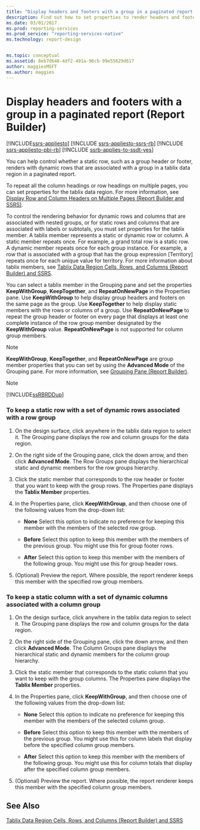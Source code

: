 ```yaml
---
title: "Display headers and footers with a group in a paginated report | Microsoft Docs"
description: Find out how to set properties to render headers and footers with dynamic rows that are associated with a group in a tablix data region in a paginated report.
ms.date: 03/01/2017
ms.prod: reporting-services
ms.prod_service: "reporting-services-native"
ms.technology: report-design


ms.topic: conceptual
ms.assetid: 8eb7d648-4df2-491a-96cb-99e55629d617
author: maggiesMSFT
ms.author: maggies
---
```

# Display headers and footers with a group in a paginated report (Report Builder)

[!INCLUDE[ssrs-appliesto](../../includes/ssrs-appliesto.md)] [!INCLUDE [ssrs-appliesto-ssrs-rb](../../includes/ssrs-appliesto-ssrs-rb.md)] [!INCLUDE [ssrs-appliesto-pbi-rb](../../includes/ssrs-appliesto-pbi-rb.md)] [!INCLUDE [ssrb-applies-to-ssdt-yes](../../includes/ssrb-applies-to-ssdt-yes.md)]

  You can help control whether a static row, such as a group header or footer, renders with dynamic rows that are associated with a group in a tablix data region in a paginated report.  
  
 To repeat all the column headings or row headings on multiple pages, you can set properties for the tablix data region. For more information, see [Display Row and Column Headers on Multiple Pages (Report Builder and SSRS)](display-row-and-column-headers-on-multiple-pages-report-builder-and-ssrs.md).  
  
 To control the rendering behavior for dynamic rows and columns that are associated with nested groups, or for static rows and columns that are associated with labels or subtotals, you must set properties for the tablix member. A tablix member represents a static or dynamic row or column. A static member repeats once. For example, a grand total row is a static row. A dynamic member repeats once for each group instance. For example, a row that is associated with a group that has the group expression [Territory] repeats once for each unique value for territory. For more information about tablix members, see [Tablix Data Region Cells, Rows, and Columns &#40;Report Builder&#41; and SSRS](../../reporting-services/report-design/tablix-data-region-cells-rows-and-columns-report-builder-and-ssrs.md).  
  
 You can select a tablix member in the Grouping pane and set the properties **KeepWithGroup**, **KeepTogether**, and **RepeatOnNewPage** in the Properties pane. Use **KeepWithGroup** to help display group headers and footers on the same page as the group. Use **KeepTogether** to help display static members with the rows or columns of a group. Use **RepeatOnNewPage** to repeat the group header or footer on every page that displays at least one complete instance of the row group member designated by the **KeepWithGroup** value. **RepeatOnNewPage** is not supported for column group members.  
  
> [!NOTE]  
>  **KeepWithGroup**, **KeepTogether**, and **RepeatOnNewPage** are group member properties that you can set by using the **Advanced Mode** of the Grouping pane. For more information, see [Grouping Pane &#40;Report Builder&#41;](../../reporting-services/report-design/grouping-pane-report-builder.md).  
  
> [!NOTE]  
>  [!INCLUDE[ssRBRDDup](../../includes/ssrbrddup-md.md)]  
  
### To keep a static row with a set of dynamic rows associated with a row group  
  
1.  On the design surface, click anywhere in the tablix data region to select it. The Grouping pane displays the row and column groups for the data region.  
  
2.  On the right side of the Grouping pane, click the down arrow, and then click **Advanced Mode**. The Row Groups pane displays the hierarchical static and dynamic members for the row groups hierarchy.  
  
3.  Click the static member that corresponds to the row header or footer that you want to keep with the group rows. The Properties pane displays the **Tablix Member** properties.  
  
4.  In the Properties pane, click **KeepWithGroup**, and then choose one of the following values from the drop-down list:  
  
    -   **None** Select this option to indicate no preference for keeping this member with the members of the selected row group.  
  
    -   **Before** Select this option to keep this member with the members of the previous group. You might use this for group footer rows.  
  
    -   **After** Select this option to keep this member with the members of the following group. You might use this for group header rows.  
  
5.  (Optional) Preview the report. Where possible, the report renderer keeps this member with the specified row group members.  
  
### To keep a static column with a set of dynamic columns associated with a column group  
  
1.  On the design surface, click anywhere in the tablix data region to select it. The Grouping pane displays the row and column groups for the data region.  
  
2.  On the right side of the Grouping pane, click the down arrow, and then click **Advanced Mode**. The Column Groups pane displays the hierarchical static and dynamic members for the column group hierarchy.  
  
3.  Click the static member that corresponds to the static column that you want to keep with the group columns. The Properties pane displays the **Tablix Member** properties.  
  
4.  In the Properties pane, click **KeepWithGroup**, and then choose one of the following values from the drop-down list:  
  
    -   **None** Select this option to indicate no preference for keeping this member with the members of the selected column group.  
  
    -   **Before** Select this option to keep this member with the members of the previous group. You might use this for column labels that display before the specified column group members.  
  
    -   **After** Select this option to keep this member with the members of the following group. You might use this for column totals that display after the specified column group members.  
  
5.  (Optional) Preview the report. Where possible, the report renderer keeps this member with the specified column group members.  
  
## See Also  
 [Tablix Data Region Cells, Rows, and Columns (Report Builder) and SSRS](tablix-data-region-report-builder-and-ssrs.md)   
 
  
  
